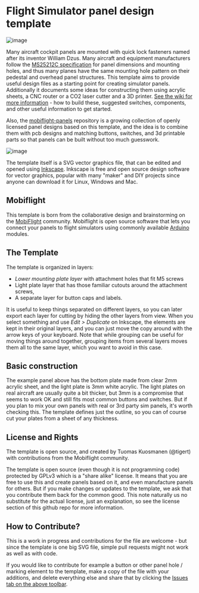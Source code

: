 # Flight Simulator panel design template

![image](https://user-images.githubusercontent.com/2587818/119951371-8b725600-bfa4-11eb-8002-0fe23cdbc718.png)

Many aircraft cockpit panels are mounted with quick lock fasteners named after its inventor William Dzus. Many aircraft and equipment manufacturers follow the [MS25212C specification](http://everyspec.com/MS-Specs/MS2/MS25000-MS25999/MS25212C_42008/) for panel dimensions and mounting holes, and thus many planes have the same mounting hole pattern on their pedestal and overhead panel structures. This template aims to provide useful design files as a starting point for creating simulator panels. Additionally it documents some ideas for constructing them using acrylic sheets, a CNC router or a CO2 laser cutter and a 3D printer. [See the wiki for more information](https://github.com/Mobiflight/mobiflight-templates/wiki/Mobiflight-Templates-wiki---useful-extra-information/) - how to build these, suggested switches, components, and other useful information to get started.

Also, the [mobiflight-panels](https://github.com/Mobiflight/mobiflight-panels) repository is a growing collection of openly licensed panel designs based on this template, and the idea is to combine them with pcb designs and matching buttons, switches, and 3d printable parts so that panels can be built without too much guesswork.

![image](https://user-images.githubusercontent.com/2587818/119943882-49ddad00-bf9c-11eb-83cf-31caa491c414.png)

The template itself is a SVG vector graphics file, that can be edited and opened using [Inkscape](https://inkscape.org/). Inkscape is free and open source design software for vector graphics, popular with many "maker" and DIY projects since anyone can download it for Linux, Windows and Mac.

## Mobiflight

This template is born from the collaborative design and brainstorming on the [MobiFlight](https://www.mobiflight.com/en/index.html) community. Mobiflight is open source software that lets you connect your panels to flight simulators using commonly available [Arduino](https://www.arduino.cc/) modules. 

## The Template 

The template is organized in layers: 

  * *Lower mounting plate layer* with attachment holes that fit M5 screws
  * Light plate layer that has those familiar cutouts around the attachment screws, 
  * A separate layer for button caps and labels. 

It is useful to keep things separated on different layers, so you can later export each layer for cutting by hiding the other layers from view. When you select something and use _Edit > Duplicate_ on Inkscape, the elements are kept in their original layers, and you can just move the copy around with the arrow keys of your keyboard. Note that while grouping can be useful for moving things around together, grouping items from several layers moves them all to the same layer, which you want to avoid in this case.

## Basic construction

The example panel above has the bottom plate made from clear 2mm acrylic sheet, and the light plate is 3mm white acrylic. The light plates on real aircraft are usually quite a bit thicker, but 3mm is a compromise that seems to work OK and still fits most common buttons and switches. But if you plan to mix your own panels with real or 3rd party sim panels, it's worth checking this. The template defines just the outline, so you can of course cut your plates from a sheet of any thickness.

## License and Rights

The template is open source, and created by Tuomas Kuosmanen (@tigert) with contributions from the Mobiflight community. 

The template is open source (even though it is not programming code) protected by GPLv3 which is a "share alike" license. It means that you are free to use this and create panels based on it, and even manufacture panels for others. But if you make changes or updates to the template, we ask that you contribute them back for the common good. This note naturally us no substitute for the actual license, just an explanation, so see the license section of this github repo for more information.

## How to Contribute?

This is a work in progress and contributions for the file are welcome - but since the template is one big SVG file, simple pull requests might not work as well as with code.

If you would like to contribute for example a button or other panel hole / marking element to the template, make a copy of the file with your additions, and delete everything else and share that by clicking the [Issues tab on the above toolbar](https://github.com/Mobiflight/mobiflight-templates/issues).
